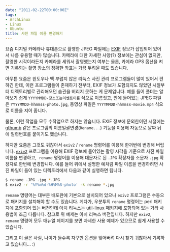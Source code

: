 ```yaml
---
date: "2011-02-22T00:00:00Z"
tags:
- ArchLinux
- Linux
- Ubuntu
title: 사진 파일 이름 변경하기
---
```


요즘 디지털 카메라나 휴대폰으로 촬영한 JPEG 파일에는 [EXIF](http://en.wikipedia.org/wiki/EXIF) 정보가 삽입되어 있어서 나름 유용할 때가 많습니다. 카메라에 대한 자세한 사양(?) 정보에는 관심이 없지만, 촬영한 시각이라든지 카메라를 세워서 촬영했는지 여부는 물론, 카메라 GPS 옵션을 켜면 기록되는 촬영 장소의 정확한 좌표는 가끔 두려울 때도 있습니다.

아무튼 요즘은 윈도우나 맥 부럽지 않은 리눅스 사진 관리 프로그램들이 많이 있어서 편하긴 한데, 이런 프로그램들이 존재하기 전부터, EXIF 정보가 포함되지도 않았던 시절부터 디렉토리별로 관리해오던 습관을 버리지 못하는 게 문제입니다. 예를 들어 폴더는 알아보기 쉽게 `YYYYMMDD-장소또는이벤트이름` 식으로 이름짓고, 안에 들어있는 JPEG 파일은 `YYYYMMDD-hhmmss-photo.jpg`, 동영상 파일은 `YYYYMMDD-hhmmss-movie.mp4` 식으로 이름을 지어 줍니다.

물론, 이런 작업을 모두 수작업으로 하지는 않습니다. EXIF 정보에 문외한이던 시절에는 [gthumb](http://live.gnome.org/gthumb) 같은 프로그램의 이름일괄변경(`Rename...`) 기능을 이용해 자동으로 날짜 뒤에 일련번호를 붙이기도 했습니다.

하지만 요즘은 그것도 귀찮아서 `exiv2` / `rename` 명령어를 이용해 한꺼번에 변경해 버립니다. [`exiv2`](http://www.exiv2.org/) 프로그램을 이용해 EXIF 정보에 들어있는 촬영 시각을 기준으로 사진 파일 이름을 변경하고,  `rename` 명령어를 이용해 대문자로 된 `.JPG` 확장자를 소문자 `.jpg` 확장자로 한번에 변경합니다. 예를 들어 위에서 설명한 예처럼 파일 이름을 변경하려면 사진 파일이 들어 있는 디렉토리에서 다음과 같이 실행하면 됩니다.

```sh
$ rename .JPG .jpg *.JPG
$ exiv2 -r '%Y%m%d-%H%M%S-photo' -k rename *.jpg
```

`rename` 명령어는 대부분 배포판에 기본으로 설치되어 있으나 `exiv2` 프로그램은 수동으로 패키지를 설치해야 할 수도 있습니다. 게다가, 우분투의 `rename` 명령어는 perl 패키지에 포함되어 있는 버전인데 아치 리눅스는 util-linux 패키지에 포함되어 있는 거라 사용법이 조금 다릅니다. 참고로 위 예제는 아치 리눅스 버전입니다. 하지만 `exiv2`, `rename` 명령어 모두 매뉴얼 페이지를 보면 자세한 사용 예제가 있으므로 쉽게 사용할 수 있습니다.

그리고 이 글은 사실, 나이가 들수록 자꾸만 옵션을 잊어버려 다시 찾기 귀찮아서 기록하고 있습니다... :)
